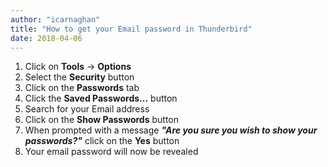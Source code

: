 ```yaml
---
author: "icarnaghan"
title: "How to get your Email password in Thunderbird"
date: 2018-04-06
---
```


1. Click on **Tools** \-> **Options**
2. Select the **Security** button
3. Click on the **Passwords** tab
4. Click the **Saved Passwords...** button
5. Search for your Email address
6. Click on the **Show Passwords** button
7. When prompted with a message _**"Are you sure you wish to show your passwords?"**_ click on the **Yes** button
8. Your email password will now be revealed
